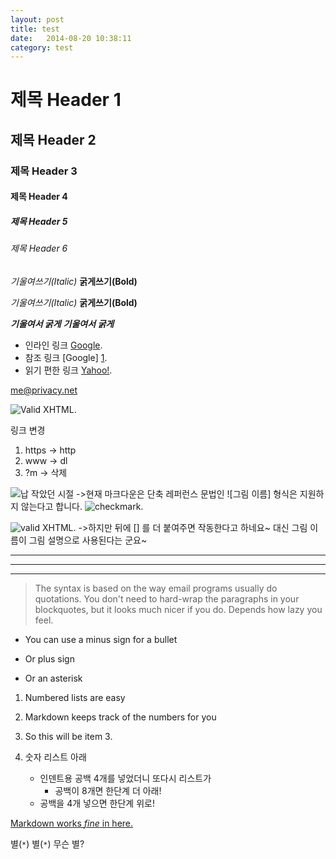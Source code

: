 ```yaml
---
layout: post
title: test
date:   2014-08-20 10:38:11
category: test
---
```


# 제목 Header 1
## 제목 Header 2
### 제목 Header 3
#### 제목 Header 4
##### 제목 Header 5
###### 제목 Header 6

*기울여쓰기(Italic)*
**굵게쓰기(Bold)**

_기울여쓰기(Italic)_
__굵게쓰기(Bold)__

***기울여서 굵게***
___기울여서 굵게___    

* 인라인 링크 [Google](http://www.google.com/).
* 참조 링크 [Google] [1].
* 읽기 편한 링크 [Yahoo!].

[1]: http://www.google.com/
[yahoo!]: http://www.yahoo.com/

<me@privacy.net>

![Valid XHTML](http://w3.org/Icons/valid-xhtml10).

링크 변경

1. https -> http
2. www -> dl
3. ?m -> 삭제 

![납 작았던 시절](http://dl.dropbox.com/s/nnoycfa14777vik/pb-20120605-110210.jpg) ->현재 마크다운은 단축 레퍼런스 문법인 ![그림 이름] 형식은 지원하지 않는다고 합니다.
![checkmark].

![valid XHTML][checkmark]. ->하지만 뒤에 [] 를 더 붙여주면 작동한다고 하네요~ 대신 그림 이름이 그림 설명으로 사용된다는 군요~

[checkmark]: http://w3.org/Icons/valid-xhtml10
       "What are you smiling at?"

---

***
___
> The syntax is based on the way email programs
> usually do quotations. You don't need to hard-wrap
> the paragraphs in your blockquotes, but it looks much nicer if you do.  Depends how lazy you feel.

- You can use a minus sign for a bullet
+ Or plus sign
* Or an asterisk

1. Numbered lists are easy
2. Markdown keeps track of the numbers for you
7. So this will be item 3.

1. 숫자 리스트 아래
    - 인덴트용 공백 4개를 넣었더니 또다시 리스트가
        * 공백이 8개면 한단계 더 아래!
    - 공백을 4개 넣으면 한단계 위로!

<u>Markdown works *fine* in here.</u>

별(`*`) 별(`*`) 무슨 별?
